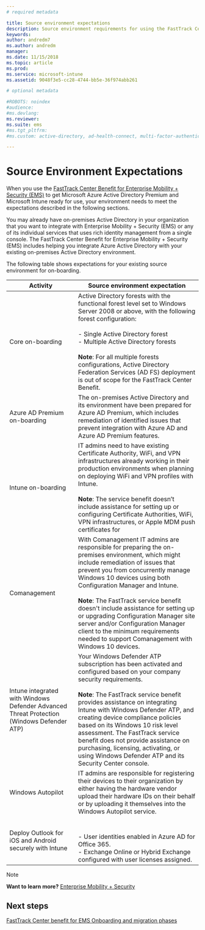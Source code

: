 ```yaml
---
# required metadata

title: Source environment expectations
description: Source environment requirements for using the FastTrack Center Benefit for EMS
keywords:
author: andredm7
ms.author: andredm
manager:
ms.date: 11/15/2018
ms.topic: article
ms.prod:
ms.service: microsoft-intune
ms.assetid: 9048f3e5-cc28-4744-bb5e-36f974abb261

# optional metadata

#ROBOTS: noindex
#audience:
#ms.devlang:
ms.reviewer:
ms.suite: ems
#ms.tgt_pltfrm:
#ms.custom: active-directory, ad-health-connect, multi-factor-authentication, microsoft-intune

---
```


# Source Environment Expectations

When you use the [FastTrack Center Benefit for Enterprise Mobility + Security (EMS)](fasttrack-center-benefit-for-enterprise-mobility-suite-ems.md) to get Microsoft Azure Active Directory Premium and Microsoft Intune ready for use, your environment needs to meet the expectations described in the following sections.

You may already have on-premises Active Directory in your organization that you want to integrate with Enterprise Mobility + Security (EMS) or any of its individual services that uses rich identity management from a single console. The FastTrack Center Benefit for Enterprise Mobility + Security (EMS) includes helping you integrate Azure Active Directory with your existing on-premises Active Directory environment.

The following table shows expectations for your existing source environment for on-boarding.

|Activity|Source environment expectation|
|------------|----------------------------------|
|Core on-boarding|Active Directory forests with the functional forest level set to Windows Server 2008 or above, with the following forest configuration:<br /><br />-   Single Active Directory forest<br />-   Multiple Active Directory forests </br></br>**Note**: For all multiple forests configurations, Active Directory Federation Services (AD FS) deployment is out of scope for the FastTrack Center Benefit.|
|Azure AD Premium on-boarding|The on-premises Active Directory and its environment have been prepared for Azure AD Premium, which includes remediation of identified issues that prevent integration with Azure AD and Azure AD Premium features.|
|Intune on-boarding| IT admins need to have existing Certificate Authority, WiFi, and VPN infrastructures already working in their production environments when planning on deploying WiFi and VPN profiles with Intune.<br /><br /> **Note**: The service benefit doesn’t include assistance for setting up or configuring Certificate Authorities, WiFi, VPN infrastructures, or Apple MDM push certificates for  |
|Comanagement|With Comanagement IT admins are responsible for preparing the on-premises environment, which might include remediation of issues that prevent you from concurrently manage Windows 10 devices using both Configuration Manager and Intune.<br /><br />**Note**: The FastTrack service benefit doesn't include assistance for setting up or upgrading Configuration Manager site server and/or Configuration Manager client to the minimum requirements needed to support Comanagement with Windows 10 devices. |
|Intune integrated with Windows Defender Advanced Threat Protection (Windows Defender ATP)|Your Windows Defender ATP subscription has been activated and configured based on your company security requirements.<br /><br />**Note**: The FastTrack service benefit provides assistance on integrating Intune with Windows Defender ATP, and creating device compliance policies based on its Windows 10 risk level assessment. The FastTrack service benefit does not provide assistance on purchasing, licensing, activating, or using Windows Defender ATP and its Security Center console. |
|Windows Autopilot|IT admins are responsible for registering their devices to their organization by either having the hardware vendor upload their hardware IDs on their behalf or by uploading it themselves into the Windows Autopilot service. |
|Deploy Outlook for iOS and Android securely with Intune|<br /><br />-   User identities enabled in Azure AD for Office 365.<br />-   Exchange Online or Hybrid Exchange configured with user licenses assigned.<br />|

> [!NOTE]
> **Want to learn more?**
> [Enterprise Mobility + Security](https://www.microsoft.com/cloud-platform/enterprise-mobility)

## Next steps

[FastTrack Center benefit for EMS Onboarding and migration phases](fasttrack-center-benefit-process-for-ems-phases.md)
